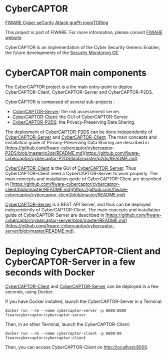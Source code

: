 CyberCAPTOR
==============

[FIWARE Cyber seCurity Attack graPh moniTORing](https://cybercaptor.readthedocs.org/)

This project is part of FIWARE. For more information, please consult [FIWARE website](http://www.fiware.org/).

CyberCAPTOR is an implementation of the Cyber Security Generic Enabler, the future developments of the [Security Monitoring GE](http://catalogue.fiware.org/enablers/security-monitoring).

# CyberCAPTOR main components

The CyberCAPTOR project is a the main entry-point to deploy CyberCAPTOR-Client, CyberCAPTOR-Server and CyberCAPTOR-P2DS.

CyberCAPTOR is composed of several sub-projects :
  - [CyberCAPTOR-Server](https://github.com/fiware-cybercaptor/cybercaptor-server): the risk assessement server.
  - [CyberCAPTOR-Client](https://github.com/fiware-cybercaptor/cybercaptor-client): the GUI of CyberCAPTOR-Server.
  - [CyberCAPTOR-P2DS](https://github.com/fiware-cybercaptor/cybercaptor-p2ds): the Privacy-Preserving Data Sharing.

The deployment of [CyberCAPTOR-P2DS](https://github.com/fiware-cybercaptor/cybercaptor-p2ds) can be done independently of [CyberCAPTOR-Server](https://github.com/fiware-cybercaptor/cybercaptor-server) and [CyberCAPTOR-Client](https://github.com/fiware-cybercaptor/cybercaptor-client). The main concepts and installation guide of Privacy-Preserving Data Sharing are described in [https://github.com/fiware-cybercaptor/cybercaptor-P2DS/blob/master/p2ds/README.md](https://github.com/fiware-cybercaptor/cybercaptor-P2DS/blob/master/p2ds/README.md).

[CyberCAPTOR-Client](https://github.com/fiware-cybercaptor/cybercaptor-client) is the GUI of [CyberCAPTOR-Server](https://github.com/fiware-cybercaptor/cybercaptor-server). Thus CyberCAPTOR-Client need a CyberCAPTOR-Server to work properly. The main concepts and installation guide of CyberCAPTOR-Client are described in [https://github.com/fiware-cybercaptor/cybercaptor-client/blob/master/README.md](https://github.com/fiware-cybercaptor/cybercaptor-client/blob/master/README.md).

[CyberCAPTOR-Server](https://github.com/fiware-cybercaptor/cybercaptor-server) is a REST API Server, and thus can be deployed independently of CyberCAPTOR-Client. The main concepts and installation guide of CyberCAPTOR-Server are described in [https://github.com/fiware-cybercaptor/cybercaptor-server/blob/master/README.md](https://github.com/fiware-cybercaptor/cybercaptor-server/blob/master/README.md).

# Deploying CyberCAPTOR-Client and CyberCAPTOR-Server in a few seconds with Docker

[CyberCAPTOR-Client](https://github.com/fiware-cybercaptor/cybercaptor-client) and [CyberCAPTOR-Server](https://github.com/fiware-cybercaptor/cybercaptor-server) can be deployed in a few seconds, using Docker.

If you have Docker installed, launch the CyberCAPTOR-Server in a Terminal:

```
docker run --rm --name cybercaptor-server -p 8080:8080 fiwarecybercaptor/cybercaptor-server
```

Then, in an other Terminal, launch the CyberCAPTOR-Client:

```
docker run --rm --name cybercaptor-client -p 8000:80 fiwarecybercaptor/cybercaptor-client
```

Then, you can access CyberCAPTOR-Client on [http://localhost:8000](http://localhost:8000).
